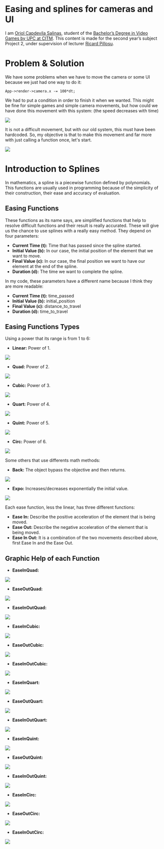 # Easing and splines for cameras and UI
I am [Oriol Capdevila Salinas](https://www.linkedin.com/in/oriol-capdevila-0a6b3914b/), student of the [Bachelor’s Degree in Video Games by UPC at CITM](https://www.citm.upc.edu/). This content is made for the second year’s subject Project 2, under supervision of lecturer [Ricard Pillosu](https://www.linkedin.com/in/ricardpillosu?originalSubdomain=es).
# Problem & Solution
We have some problems when we have to move the camera or some UI because we just had one way to do it:

`App->render->camera.x -= 100*dt;`

We had to put a condition in order to finish it when we wanted. This might be fine for simple games and simple camera movements, but how could we have done this movement with this system: (the speed decreases with time) 

![](https://im5.ezgif.com/tmp/ezgif-5-c1046f1efd98.gif)

It is not a difficult movement, but with our old system, this must have been hardcoded. So, my objective is that to make this movement and far more with just calling a function once, let's start.

![](https://i.gyazo.com/cbe1999d34d513cb9b89c1823d0b2a61.png)

# Introduction to Splines
In mathematics, a spline is a piecewise function defined by polynomials. This functions are usually used in programming because of the simplicity of their construction, their ease and accuracy of evaluation.  
## Easing Functions 
These functions as its name says, are simplified functions that help to resolve difficult functions and their result is really accurated. These will give us the chance to use splines with a really easy method. They depend on four parameters:

* **Current Time (t):** Time that has passed since the spline started. 
* **Initial Value (b):** In our case, the initial position of the element that we want to move.
* **Final Value (c):** In our case, the final position we want to have our element at the end of the spline.
* **Duration (d):** The time we want to complete the spline.

In my code, these parameters have a different name because I think they are more readable:

* **Current Time (t):** time_passed
* **Initial Value (b):** initial_position
* **Final Value (c):** distance_to_travel
* **Duration (d):** time_to_travel

## Easing Functions Types

Using a power that its range is from 1 to 6:

* **Linear:** Power of 1.

![](https://im5.ezgif.com/tmp/ezgif-5-7d44f0548760.gif)

* **Quad:** Power of 2.

![](https://im5.ezgif.com/tmp/ezgif-5-12148db323ec.gif)

* **Cubic:** Power of 3.

![](https://im5.ezgif.com/tmp/ezgif-5-14011f8ffa59.gif)

* **Quart:** Power of 4.

![](https://im5.ezgif.com/tmp/ezgif-5-32b1d8114393.gif)

* **Quint:** Power of 5.

![](https://im5.ezgif.com/tmp/ezgif-5-c7cb04e8f3eb.gif)

* **Circ:** Power of 6.

![](https://im5.ezgif.com/tmp/ezgif-5-e00218fe7101.gif)

Some others that use differents math methods:

* **Back:** The object bypass the objective and then returns.

![](https://im5.ezgif.com/tmp/ezgif-5-57d6d18f8bb9.gif)

* **Expo:** Increases/decreases exponentially the initial value.

![](https://im5.ezgif.com/tmp/ezgif-5-b40162c2b221.gif)

Each ease function, less the linear, has three different functions:

* **Ease In:** Describe the positive acceleration of the element that is being moved.
* **Ease Out:** Describe the negative acceleration of the element that is being moved.
* **Ease In Out:** It is a combination of the two movements described above, first Ease In and the Ease Out. 

## Graphic Help of each Function

* **EaseInQuad:**

![](https://i.gyazo.com/9dc5d02e3bd29214bbbc1b9cf630c4d2.png)

* **EaseOutQuad:**

![](https://i.gyazo.com/f4c1dce3ebb72288517a0e53de95bf00.png)

* **EaseInOutQuad:**

![](https://i.gyazo.com/ca4ec06be452ef89fb381e4f0dc7170d.png)

* **EaseInCubic:**

![](https://i.gyazo.com/6cb77e6f3845cb89d4edc187764ef053.png)

* **EaseOutCubic:**

![](https://i.gyazo.com/8fa2fb1b9603140bed9d9a929e7890f5.png)

* **EaseInOutCubic:**

![](https://i.gyazo.com/5c6cdac4aad70af9997dfddf30ffeceb.png)

* **EaseInQuart:**

![](https://i.gyazo.com/d65a1a144bab00e652cc0b8a4ed291ba.png)

* **EaseOutQuart:**

![](https://i.gyazo.com/326c7c28e74f5f4dbd80f75fcd24d4f0.png)

* **EaseInOutQuart:**

![](https://i.gyazo.com/d3103d81ca39933d721342e6310f54be.png)

* **EaseInQuint:**

![](https://i.gyazo.com/48b969fa1b55001807d00b092466b784.png)

* **EaseOutQuint:**

![](https://i.gyazo.com/41f94cf4f39b093e55544fe9b7cff913.png)

* **EaseInOutQuint:**

![](https://i.gyazo.com/685e697bf802b1757eef22dc13ec5df8.png)

* **EaseInCirc:**

![](https://i.gyazo.com/7e93c2ba14629e87a5b72114953a7c36.png)

* **EaseOutCirc:**

![](https://i.gyazo.com/710f3136db37a72ef454bf14fb7f51a1.png)

* **EaseInOutCirc:**

![](https://i.gyazo.com/fba222d695cb019c58e497fd99744041.png)
